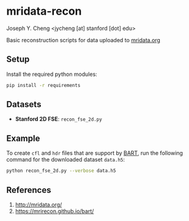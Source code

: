 # mridata-recon
Joseph Y. Cheng <jycheng [at] stanford [dot] edu>

Basic reconstruction scripts for data uploaded to [mridata.org](http://mridata.org)

## Setup
Install the required python modules:
```bash
pip install -r requirements
```

## Datasets
* **Stanford 2D FSE**: `recon_fse_2d.py`

## Example
To create `cfl` and `hdr` files that are support by [BART](https://mrirecon.github.io/bart/), run the following command for the downloaded dataset `data.h5`:

```bash
python recon_fse_2d.py --verbose data.h5
```

## References
1. http://mridata.org/
2. https://mrirecon.github.io/bart/
